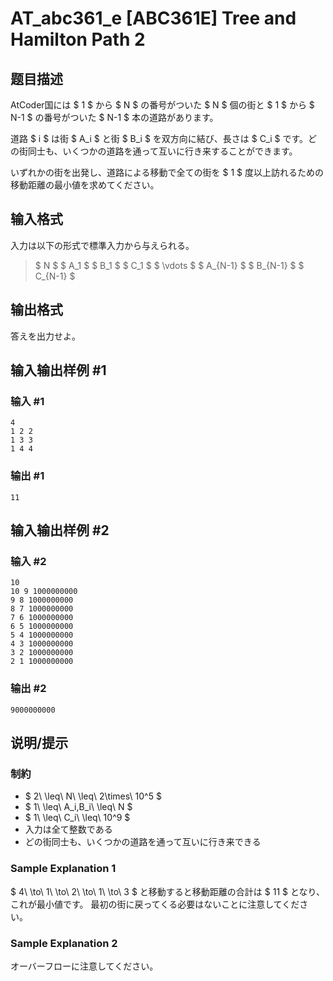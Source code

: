 # AT_abc361_e [ABC361E] Tree and Hamilton Path 2

## 题目描述

[problemUrl]: https://atcoder.jp/contests/abc361/tasks/abc361_e

AtCoder国には $ 1 $ から $ N $ の番号がついた $ N $ 個の街と $ 1 $ から $ N-1 $ の番号がついた $ N-1 $ 本の道路があります。

道路 $ i $ は街 $ A_i $ と街 $ B_i $ を双方向に結び、長さは $ C_i $ です。どの街同士も、いくつかの道路を通って互いに行き来することができます。

いずれかの街を出発し、道路による移動で全ての街を $ 1 $ 度以上訪れるための移動距離の最小値を求めてください。

## 输入格式

入力は以下の形式で標準入力から与えられる。

> $ N $ $ A_1 $ $ B_1 $ $ C_1 $ $ \vdots $ $ A_{N-1} $ $ B_{N-1} $ $ C_{N-1} $

## 输出格式

答えを出力せよ。

## 输入输出样例 #1

### 输入 #1

```
4
1 2 2
1 3 3
1 4 4
```

### 输出 #1

```
11
```

## 输入输出样例 #2

### 输入 #2

```
10
10 9 1000000000
9 8 1000000000
8 7 1000000000
7 6 1000000000
6 5 1000000000
5 4 1000000000
4 3 1000000000
3 2 1000000000
2 1 1000000000
```

### 输出 #2

```
9000000000
```

## 说明/提示

### 制約

- $ 2\ \leq\ N\ \leq\ 2\times\ 10^5 $
- $ 1\ \leq\ A_i,B_i\ \leq\ N $
- $ 1\ \leq\ C_i\ \leq\ 10^9 $
- 入力は全て整数である
- どの街同士も、いくつかの道路を通って互いに行き来できる
 
### Sample Explanation 1

$ 4\ \to\ 1\ \to\ 2\ \to\ 1\ \to\ 3 $ と移動すると移動距離の合計は $ 11 $ となり、これが最小値です。 最初の街に戻ってくる必要はないことに注意してください。

### Sample Explanation 2

オーバーフローに注意してください。